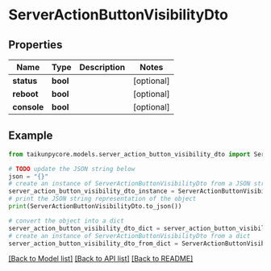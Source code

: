# ServerActionButtonVisibilityDto


## Properties

Name | Type | Description | Notes
------------ | ------------- | ------------- | -------------
**status** | **bool** |  | [optional] 
**reboot** | **bool** |  | [optional] 
**console** | **bool** |  | [optional] 

## Example

```python
from taikunpycore.models.server_action_button_visibility_dto import ServerActionButtonVisibilityDto

# TODO update the JSON string below
json = "{}"
# create an instance of ServerActionButtonVisibilityDto from a JSON string
server_action_button_visibility_dto_instance = ServerActionButtonVisibilityDto.from_json(json)
# print the JSON string representation of the object
print(ServerActionButtonVisibilityDto.to_json())

# convert the object into a dict
server_action_button_visibility_dto_dict = server_action_button_visibility_dto_instance.to_dict()
# create an instance of ServerActionButtonVisibilityDto from a dict
server_action_button_visibility_dto_from_dict = ServerActionButtonVisibilityDto.from_dict(server_action_button_visibility_dto_dict)
```
[[Back to Model list]](../README.md#documentation-for-models) [[Back to API list]](../README.md#documentation-for-api-endpoints) [[Back to README]](../README.md)


